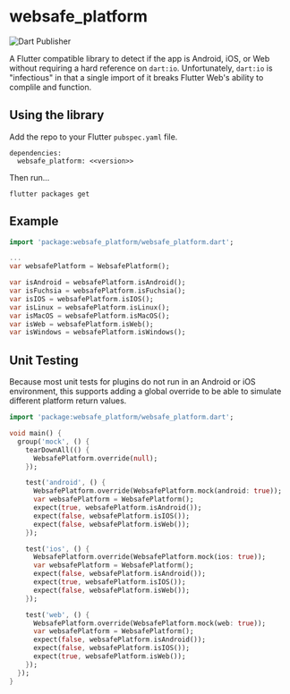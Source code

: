 # websafe_platform

![Dart Publisher](https://github.com/peiffer-innovations/websafe_platform/workflows/Dart%20Publisher/badge.svg)

A Flutter compatible library to detect if the app is Android, iOS, or Web without requiring a hard reference on `dart:io`.  Unfortunately, `dart:io` is "infectious" in that a single import of it breaks Flutter Web's ability to complile and function.


## Using the library

Add the repo to your Flutter `pubspec.yaml` file.

```
dependencies:
  websafe_platform: <<version>> 
```

Then run...
```
flutter packages get
```


## Example

```dart
import 'package:websafe_platform/websafe_platform.dart';

...
var websafePlatform = WebsafePlatform();

var isAndroid = websafePlatform.isAndroid();
var isFuchsia = websafePlatform.isFuchsia();
var isIOS = websafePlatform.isIOS();
var isLinux = websafePlatform.isLinux();
var isMacOS = websafePlatform.isMacOS();
var isWeb = websafePlatform.isWeb();
var isWindows = websafePlatform.isWindows();

```


## Unit Testing

Because most unit tests for plugins do not run in an Android or iOS environment, this supports adding a global override to be able to simulate different platform return values.

```dart
import 'package:websafe_platform/websafe_platform.dart';

void main() {
  group('mock', () {
    tearDownAll(() {
      WebsafePlatform.override(null);
    });

    test('android', () {
      WebsafePlatform.override(WebsafePlatform.mock(android: true));
      var websafePlatform = WebsafePlatform();
      expect(true, websafePlatform.isAndroid());
      expect(false, websafePlatform.isIOS());
      expect(false, websafePlatform.isWeb());
    });

    test('ios', () {
      WebsafePlatform.override(WebsafePlatform.mock(ios: true));
      var websafePlatform = WebsafePlatform();
      expect(false, websafePlatform.isAndroid());
      expect(true, websafePlatform.isIOS());
      expect(false, websafePlatform.isWeb());
    });

    test('web', () {
      WebsafePlatform.override(WebsafePlatform.mock(web: true));
      var websafePlatform = WebsafePlatform();
      expect(false, websafePlatform.isAndroid());
      expect(false, websafePlatform.isIOS());
      expect(true, websafePlatform.isWeb());
    });
  });
}
```
